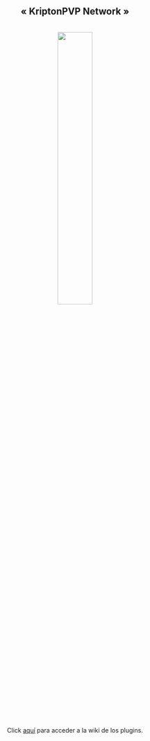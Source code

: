 <div align="center">
  <h2>« KriptonPVP Network »</h3>
  <br />
  <img src="http://mc.kriptonpvp.com/img/kp-small.png" width="40%"></img>
  <br />
  <br />
  <p>Click <a href="https://github.com/eUipKh/KriptonPVP/wiki">aquí</a> para acceder a la wiki de los plugins.</p>
</div>
